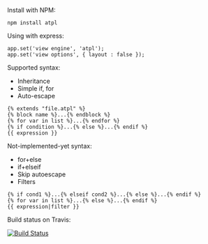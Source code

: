 Install with NPM:

```
npm install atpl
```
	
Using with express:

```
app.set('view engine', 'atpl');
app.set('view options', { layout : false });
```

Supported syntax:

 * Inheritance
 * Simple if, for
 * Auto-escape

```
{% extends "file.atpl" %}
{% block name %}...{% endblock %}
{% for var in list %}...{% endfor %}
{% if condition %}...{% else %}...{% endif %}
{{ expression }}
```

Not-implemented-yet syntax:

 * for+else
 * if+elseif
 * Skip autoescape
 * Filters

```
{% if cond1 %}...{% elseif cond2 %}...{% else %}...{% endif %}
{% for var in list %}...{% else %}...{% endif %}
{{ expression|filter }}
```

Build status on Travis:

[![Build Status](https://secure.travis-ci.org/soywiz/atpl.js.png)](http://travis-ci.org/#!/soywiz/atpl.js)
